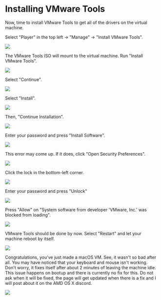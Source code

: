 # Installing VMware Tools

Now, time to install VMware Tools to get all of the drivers on the virtual machine.

Select "Player" in the top left -&gt; "Manage" -&gt; "Install VMware Tools".

![](.gitbook/assets/p7-s1.png)

The VMware Tools ISO will mount to the virtual machine. Run "Install VMware Tools".

![](.gitbook/assets/p7-s2.png)

Select "Continue".

![](.gitbook/assets/p7-s3.png)

Select "Install".

![](.gitbook/assets/p7-s4.png)

Then, "Continue Installation".

![](.gitbook/assets/p7-s5.png)

Enter your password and press "Install Software".

![](.gitbook/assets/p7-s6.png)

This error may come up. If it does, click "Open Security Preferences".

![](.gitbook/assets/vmplayer_pkl23wmo7o.png)

Click the lock in the bottom-left corner.

![](.gitbook/assets/vmplayer_5gtyoqcmse.png)

Enter your password and press "Unlock"

![](.gitbook/assets/vmplayer_rfqs75wemp.png)

Press "Allow" on "System software from developer 'VMware, Inc.' was blocked from loading".

![](.gitbook/assets/vmplayer_uh0owltlvy.png)

VMware Tools should be done by now. Select "Restart" and let your machine reboot by itself.

![](.gitbook/assets/vmplayer_q55x95rmtw.png)

Congratulations, you've just made a macOS VM. See, it wasn't so bad after all. You may have noticed that your keyboard and mouse isn't working. Don't worry, it fixes itself after about 2 minutes of leaving the machine idle. This issue happens on bootup and there is currently no fix for this. Do not ask when it will be fixed, the page will get updated when there is a fix and I will post about it on the AMD OS X discord.

![](.gitbook/assets/vmplayer_odc3uguqqv.jpg)


